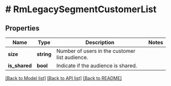 # # RmLegacySegmentCustomerList

## Properties

Name | Type | Description | Notes
------------ | ------------- | ------------- | -------------
**size** | **string** | Number of users in the customer list audience. |
**is_shared** | **bool** | Indicate if the audience is shared. |

[[Back to Model list]](../../README.md#models) [[Back to API list]](../../README.md#endpoints) [[Back to README]](../../README.md)
